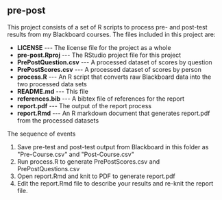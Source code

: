 ## pre-post

This project consists of a set of R scripts to process pre- and post-test results from my Blackboard courses. The files included in this project are:

* **LICENSE** --- The license file for the project as a whole
* **pre-post.Rproj** --- The RStudio project file for this project
* **PrePostQuestion.csv** --- A processed dataset of scores by question
* **PrePostScores.csv** --- A processed dataset of scores by person
* **process.R** --- An R script that converts raw Blackboard data into the two processed data sets
* **README.md** --- This file
* **references.bib** --- A bibtex file of references for the report
* **report.pdf** --- The output of the report process
* **report.Rmd** --- An R markdown document that generates report.pdf from the processed datasets

The sequence of events

1) Save pre-test and post-test output from Blackboard in this folder as "Pre-Course.csv" and "Post-Course.csv"  
2) Run process.R to generate PrePostScores.csv and PrePostQuestions.csv  
3) Open report.Rmd and knit to PDF to generate report.pdf
4) Edit the report.Rmd file to describe your results and re-knit the report file.

